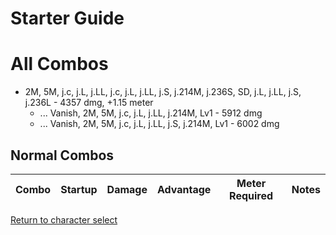 # Starter Guide

# All Combos  

- 2M, 5M, j.c, j.L, j.LL, j.c, j.L, j.LL, j.S, j.214M, j.236S, SD, j.L, j.LL, j.S, j.236L - 4357 dmg, +1.15 meter
  - ... Vanish, 2M, 5M, j.c, j.L, j.LL, j.214M, Lv1 - 5912 dmg
  - ... Vanish, 2M, 5M, j.c, j.L, j.LL, j.S, j.214M, Lv1 - 6002 dmg

## Normal Combos  

| Combo | Startup | Damage | Advantage | Meter Required | Notes |
| ----- | ------- | ------ | --------- | -------------- | ----- |


[Return to character select](./index.md)  